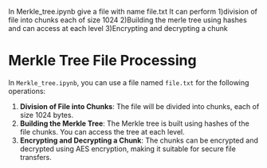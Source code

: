 In Merkle_tree.ipynb give a file with name file.txt
It can perform
1)division of file into chunks each of size 1024
2)Building the merle tree using hashes and can access at each level
3)Encrypting and decrypting a chunk

# Merkle Tree File Processing

In `Merkle_tree.ipynb`, you can use a file named `file.txt` for the following operations:

1. **Division of File into Chunks**: The file will be divided into chunks, each of size 1024 bytes.
2. **Building the Merkle Tree**: The Merkle tree is built using hashes of the file chunks. You can access the tree at each level.
3. **Encrypting and Decrypting a Chunk**: The chunks can be encrypted and decrypted using AES encryption, making it suitable for secure file transfers.

